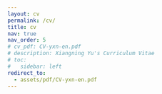 ```yaml
---
layout: cv
permalink: /cv/
title: cv
nav: true
nav_order: 5
# cv_pdf: CV-yxn-en.pdf
# description: Xiangning Yu's Curriculum Vitae
# toc:
#   sidebar: left
redirect_to:
  - assets/pdf/CV-yxn-en.pdf
---
```

